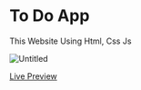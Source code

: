 # To Do App

This Website Using Html, Css Js

![Untitled](https://user-images.githubusercontent.com/94475130/170456120-b67bac47-ba7d-434e-be2b-2b2855f3ec17.png)

[Live Preview](https://mohamedmontaser1.github.io/to-do-list/)
